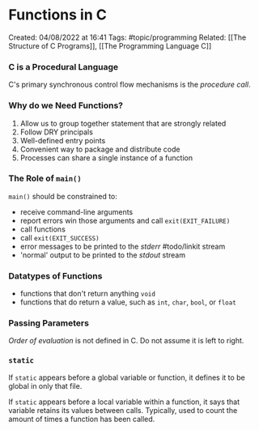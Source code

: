 # Functions in C
Created: 04/08/2022 at 16:41
Tags: #topic/programming 
Related: [[The Structure of C Programs]], [[The Programming Language C]]

### C is a Procedural Language
C's primary synchronous control flow mechanisms is the *procedure call*.

### Why do we Need Functions?
1. Allow us to group together statement that are strongly related
2. Follow DRY principals
3. Well-defined entry points
4. Convenient way to package and distribute code
5. Processes can share a single instance of a function

### The Role of `main()`
`main()` should be constrained to:
- receive command-line arguments
- report errors win those arguments and call `exit(EXIT_FAILURE)`
- call functions
- call `exit(EXIT_SUCCESS)`
- error messages to be printed to the *stderr* #todo/linkit stream
- 'normal' output to be printed to the *stdout* stream

### Datatypes of Functions
- functions that don't return anything `void`
- functions that do return a value, such as `int`, `char`, `bool`, or `float`

### Passing Parameters
*Order of evaluation* is not defined in C. Do not assume it is left to right.

### `static`
If `static` appears before a global variable or function, it defines it to be global in only that file.

If `static` appears before a local variable within a function, it says that variable retains its values between calls. Typically, used to count the amount of times a function has been called.
